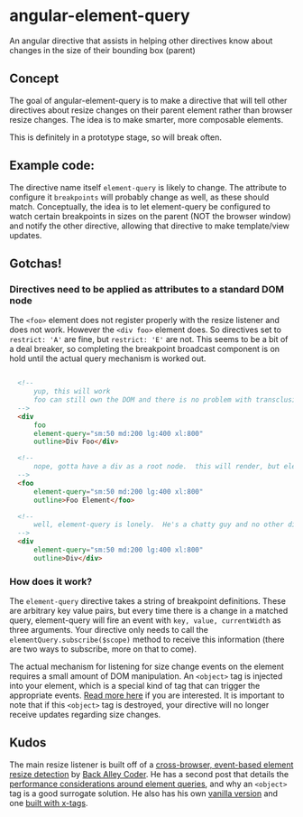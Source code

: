 # angular-element-query
An angular directive that assists in helping other directives know about changes in the size of their bounding box (parent)


## Concept

The goal of angular-element-query is to make a directive that will tell other directives about
resize changes on their parent element rather than browser resize changes.  The idea is to make
smarter, more composable elements.

This is definitely in a prototype stage, so will break often.

## Example code:

The directive name itself `element-query` is likely to change.  The attribute to configure it `breakpoints`
will probably change as well, as these should match.  Conceptually, the idea is to let element-query
be configured to watch certain breakpoints in sizes on the parent (NOT the browser window) and notify
the other directive, allowing that directive to make template/view updates.


## Gotchas!

### Directives need to be applied as attributes to a standard DOM node

The `<foo>` element does not register properly with the resize listener and does not work.  However
the `<div foo>` element does.  So directives set to `restrict: 'A'` are fine, but `restrict: 'E'`
are not.  This seems to be a bit of a deal breaker, so completing the breakpoint broadcast component
is on hold until the actual query mechanism is worked out.


```html

  <!--
      yup, this will work
      foo can still own the DOM and there is no problem with transclusion,
  -->
  <div
      foo
      element-query="sm:50 md:200 lg:400 xl:800"
      outline>Div Foo</div>

  <!--
      nope, gotta have a div as a root node.  this will render, but element-query won't talk.
  -->
  <foo
      element-query="sm:50 md:200 lg:400 xl:800"
      outline>Foo Element</foo>

  <!--
      well, element-query is lonely.  He's a chatty guy and no other directives are listening
  -->
  <div
      element-query="sm:50 md:200 lg:400 xl:800"
      outline>Div</div>
```

### How does it work?

The `element-query` directive takes a string of breakpoint definitions.  These are arbitrary key value
pairs, but every time there is a change in a matched query, element-query will fire an event with
`key, value, currentWidth` as three arguments.  Your directive only needs to call the `elementQuery.subscribe($scope)`
method to receive this information (there are two ways to subscribe, more on that to come).

The actual mechanism for listening for size change events on the element requires a small amount of DOM
manipulation.  An `<object>` tag is injected into your element, which is a special kind of tag that can
trigger the appropriate events.  [Read more here](http://www.backalleycoder.com/2014/04/18/element-queries-from-the-feet-up/)
if you are interested.  It is important to note that if this `<object>` tag is destroyed, your directive
will no longer receive updates regarding size changes.

## Kudos

The main resize listener is built off of a
[cross-browser, event-based element resize detection](http://www.backalleycoder.com/2013/03/18/cross-browser-event-based-element-resize-detection/) by [Back Alley Coder](http://www.backalleycoder.com/about/).  He has a second post that details
the [performance considerations around element queries](http://www.backalleycoder.com/2014/04/18/element-queries-from-the-feet-up/), and why an `<object>` tag is a good surrogate solution.  He also has his own [vanilla version](https://github.com/csuwildcat/element-queries) and one
[built with x-tags](https://github.com/csuwildcat/x-querybox).



<!--
- describe how it works.

- Show that element-query isn't listening to window events by updating the parent div width arbitrarily. ESSENTIAL!!

- Add the items() generator to the my-fancy-directive to trigger another level of view changing, OR use ng-transclude and let the item list be provided by something else entirely. BETTER!!  far more interesting.

-->
